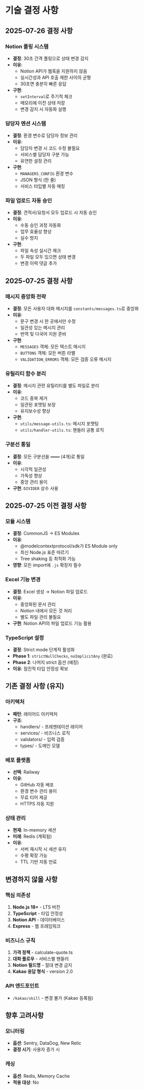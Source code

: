 # 기술 결정 사항

## 2025-07-26 결정 사항

### Notion 폴링 시스템
- **결정**: 30초 간격 폴링으로 상태 변경 감지
- **이유**: 
  - Notion API가 웹훅을 지원하지 않음
  - 실시간성과 API 호출 제한 사이의 균형
  - 30초면 충분히 빠른 응답
- **구현**:
  - `setInterval`로 주기적 체크
  - 메모리에 이전 상태 저장
  - 변경 감지 시 자동화 실행

### 담당자 멘션 시스템
- **결정**: 환경 변수로 담당자 정보 관리
- **이유**:
  - 담당자 변경 시 코드 수정 불필요
  - 서비스별 담당자 구분 가능
  - 유연한 설정 관리
- **구현**:
  - `MANAGERS_CONFIG` 환경 변수
  - JSON 형식 (한 줄)
  - 서비스 타입별 자동 매칭

### 파일 업로드 자동 승인
- **결정**: 견적서/요청서 모두 업로드 시 자동 승인
- **이유**:
  - 수동 승인 과정 자동화
  - 업무 효율성 향상
  - 실수 방지
- **구현**:
  - 파일 속성 실시간 체크
  - 두 파일 모두 있으면 상태 변경
  - 변경 이력 댓글 추가

## 2025-07-25 결정 사항

### 메시지 중앙화 전략
- **결정**: 모든 사용자 대화 메시지를 `constants/messages.ts`로 중앙화
- **이유**: 
  - 문구 변경 시 한 곳에서만 수정
  - 일관성 있는 메시지 관리
  - 번역 및 다국어 지원 준비
- **구현**:
  - `MESSAGES` 객체: 모든 텍스트 메시지
  - `BUTTONS` 객체: 모든 버튼 라벨
  - `VALIDATION_ERRORS` 객체: 모든 검증 오류 메시지

### 유틸리티 함수 분리
- **결정**: 메시지 관련 유틸리티를 별도 파일로 분리
- **이유**:
  - 코드 중복 제거
  - 일관된 포맷팅 보장
  - 유지보수성 향상
- **구현**:
  - `utils/message-utils.ts`: 메시지 포맷팅
  - `utils/handler-utils.ts`: 핸들러 공통 로직

### 구분선 통일
- **결정**: 모든 구분선을 `━━━━` (4개)로 통일
- **이유**: 
  - 시각적 일관성
  - 가독성 향상
  - 중앙 관리 용이
- **구현**: `DIVIDER` 상수 사용

## 2025-07-25 이전 결정 사항

### 모듈 시스템
- **결정**: CommonJS → ES Modules
- **이유**: 
  - @modelcontextprotocol/sdk가 ES Module only
  - 최신 Node.js 표준 따르기
  - Tree shaking 등 최적화 가능
- **영향**: 모든 import에 `.js` 확장자 필수

### Excel 기능 변경
- **결정**: Excel 생성 → Notion 파일 업로드
- **이유**: 
  - 중앙화된 문서 관리
  - Notion 내에서 모든 것 처리
  - 별도 파일 관리 불필요
- **구현**: Notion API의 파일 업로드 기능 활용

### TypeScript 설정
- **결정**: Strict mode 단계적 활성화
- **Phase 1**: `strictNullChecks`, `noImplicitAny` (완료)
- **Phase 2**: 나머지 strict 옵션 (예정)
- **이유**: 점진적 타입 안정성 확보

## 기존 결정 사항 (유지)

### 아키텍처
- **패턴**: 레이어드 아키텍처
- **구조**: 
  - handlers/ - 프레젠테이션 레이어
  - services/ - 비즈니스 로직
  - validators/ - 입력 검증
  - types/ - 도메인 모델

### 배포 플랫폼
- **선택**: Railway
- **이유**: 
  - GitHub 자동 배포
  - 환경 변수 관리 용이
  - 무료 티어 제공
  - HTTPS 자동 지원

### 상태 관리
- **현재**: In-memory 세션
- **미래**: Redis (계획됨)
- **이유**: 
  - 서버 재시작 시 세션 유지
  - 수평 확장 가능
  - TTL 기반 자동 만료

## 변경하지 않을 사항

### 핵심 의존성
1. **Node.js 18+** - LTS 버전
2. **TypeScript** - 타입 안정성
3. **Notion API** - 데이터베이스
4. **Express** - 웹 프레임워크

### 비즈니스 규칙
1. **가격 정책** - calculate-quote.ts
2. **대화 플로우** - 서비스별 핸들러
3. **Notion 필드명** - 절대 변경 금지
4. **Kakao 응답 형식** - version 2.0

### API 엔드포인트
- `/kakao/skill` - 변경 불가 (Kakao 등록됨)

## 향후 고려사항

### 모니터링
- **옵션**: Sentry, DataDog, New Relic
- **결정 시기**: 사용자 증가 시

### 캐싱
- **옵션**: Redis, Memory Cache
- **적용 대상**: No